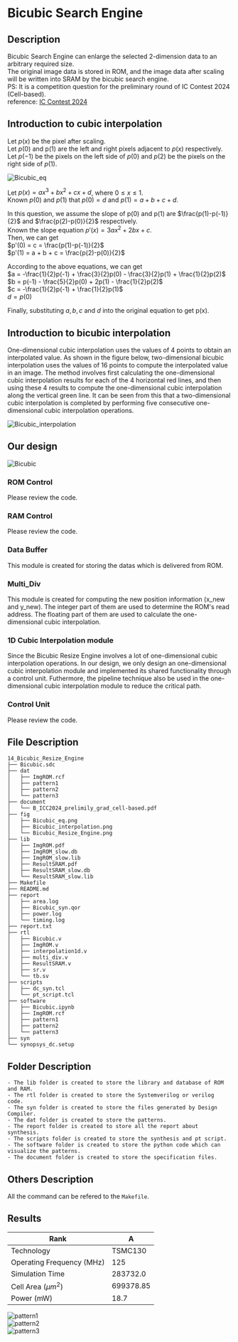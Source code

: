 # Bicubic Search Engine

## Description
Bicubic Search Engine can enlarge the selected 2-dimension data to an arbitrary required size.  
The original image data is stored in ROM, and the image data after scaling will be written into SRAM by the bicubic search engine.  
PS: It is a competition question for the preliminary round of IC Contest 2024 (Cell-based).  
reference: [IC Contest 2024](https://www.iccontest2024.com/)

## Introduction to cubic interpolation
Let $p(x)$ be the pixel after scaling.  
Let $p(0)$ and p(1) are the left and right pixels adjacent to $p(x)$ respectively.  
Let $p(-1)$ be the pixels on the left side of $p(0)$ and $p(2)$ be the pixels on the right side of $p(1)$.  

![Bicubic_eq](https://github.com/jorjorrrrrr/ICDC/blob/main/14_Bicubic_Resize_Engine/fig/Bicubic_eq.png)  

Let $p(x) = ax^3 + bx^2 + cx + d$, where $0 \leq x \leq 1$.  
Known $p(0)$ and $p(1)$ that $p(0) = d$ and $p(1) = a + b + c + d$.  

In this question, we assume the slope of p(0) and p(1) are $\frac{p(1)-p(-1)}{2}$ and $\frac{p(2)-p(0)}{2}$ respectively.  
Known the slope equation $p'(x) = 3ax^2 + 2bx + c$.  
Then, we can get  
$p'(0) = c = \frac{p(1)-p(-1)}{2}$  
$p'(1) = a + b + c = \frac{p(2)-p(0)}{2}$  

According to the above equations, we can get  
$a = -\frac{1}{2}p(-1) + \frac{3}{2}p(0) - \frac{3}{2}p(1) + \frac{1}{2}p(2)$  
$b = p(-1) - \frac{5}{2}p(0) + 2p(1) - \frac{1}{2}p(2)$  
$c = -\frac{1}{2}p(-1) + \frac{1}{2}p(1)$  
$d = p(0)$  

Finally, substituting $a, b, c$ and $d$ into the original equation to get p(x).  

## Introduction to bicubic interpolation
One-dimensional cubic interpolation uses the values of 4 points to obtain an interpolated value.
As shown in the figure below, two-dimensional bicubic interpolation uses the values of 16 points to compute the interpolated value in an image.
The method involves first calculating the one-dimensional cubic interpolation results for each of the 4 horizontal red lines, 
and then using these 4 results to compute the one-dimensional cubic interpolation along the vertical green line.
It can be seen from this that a two-dimensional cubic interpolation is completed by performing five consecutive one-dimensional cubic interpolation operations.  

![Bicubic_interpolation](https://github.com/jorjorrrrrr/ICDC/blob/main/14_Bicubic_Resize_Engine/fig/Bicubic_interpolation.png)  

## Our design

![Bicubic](https://github.com/jorjorrrrrr/ICDC/blob/main/14_Bicubic_Resize_Engine/fig/Bicubic.png)

### ROM Control
Please review the code.

### RAM Control
Please review the code.

### Data Buffer
This module is created for storing the datas which is delivered from ROM.

### Multi_Div
This module is created for computing the new position information (x_new and y_new).
The integer part of them are used to determine the ROM's read address.
The floating part of them are used to calculate the one-dimensional cubic interpolation.

### 1D Cubic Interpolation module
Since the Bicubic Resize Engine involves a lot of one-dimensional cubic interpolation operations.
In our design, we only design an one-dimensional cubic interpolation module and implemented its shared functionality through a control unit.
Futhermore, the pipeline technique also be used in the one-dimensional cubic interpolation module to reduce the critical path.

### Control Unit
Please review the code.

## File Description 
```
14_Bicubic_Resize_Engine
├── Bicubic.sdc
├── dat
│   ├── ImgROM.rcf
│   ├── pattern1
│   ├── pattern2
│   └── pattern3
├── document
│   └── B_ICC2024_prelimily_grad_cell-based.pdf
├── fig
│   ├── Bicubic_eq.png
│   ├── Bicubic_interpolation.png
│   └── Bicubic_Resize_Engine.png
├── lib
│   ├── ImgROM.pdf
│   ├── ImgROM_slow.db
│   ├── ImgROM_slow.lib
│   ├── ResultSRAM.pdf
│   ├── ResultSRAM_slow.db
│   └── ResultSRAM_slow.lib
├── Makefile
├── README.md
├── report
│   ├── area.log
│   ├── Bicubic_syn.qor
│   ├── power.log
│   └── timing.log
├── report.txt
├── rtl
│   ├── Bicubic.v
│   ├── ImgROM.v
│   ├── interpolation1d.v
│   ├── multi_div.v
│   ├── ResultSRAM.v
│   ├── sr.v
│   └── tb.sv
├── scripts
│   ├── dc_syn.tcl
│   └── pt_script.tcl
├── software
│   ├── Bicubic.ipynb
│   ├── ImgROM.rcf
│   ├── pattern1
│   ├── pattern2
│   └── pattern3
├── syn
└── synopsys_dc.setup
```

## Folder Description
```
- The lib folder is created to store the library and database of ROM and RAM.
- The rtl folder is created to store the Systemverilog or verilog code.
- The syn folder is created to store the files generated by Design Compiler.
- The dat folder is created to store the patterns.
- The report folder is created to store all the report about synthesis.
- The scripts folder is created to store the synthesis and pt script.
- The software folder is created to store the python code which can visualize the patterns.
- The document folder is created to store the specification files.
```

## Others Description
All the command can be refered to the `Makefile`.

## Results
|   Rank                     | A         |
|---------------             |---------  |
|   Technology               | TSMC130   |
|  Operating Frequency (MHz) | 125       |
|  Simulation Time           | 283732.0  |
|  Cell Area ($\mu m^2$)     | 699378.85 |        
|  Power (mW)                | 18.7      |

![pattern1](https://github.com/jorjorrrrrr/ICDC/blob/main/14_Bicubic_Resize_Engine/fig/pattern1.png)  
![pattern2](https://github.com/jorjorrrrrr/ICDC/blob/main/14_Bicubic_Resize_Engine/fig/pattern2.png)  
![pattern3](https://github.com/jorjorrrrrr/ICDC/blob/main/14_Bicubic_Resize_Engine/fig/pattern3.png)  
